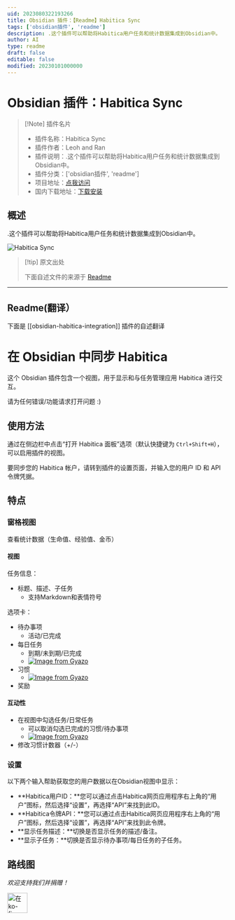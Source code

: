 ```yaml
---
uid: 2023080322193266
title: Obsidian 插件：【Readme】Habitica Sync
tags: ['obsidian插件', 'readme']
description: .这个插件可以帮助将Habitica用户任务和统计数据集成到Obsidian中。
author: AI
type: readme
draft: false
editable: false
modified: 20230101000000
---
```


# Obsidian 插件：Habitica Sync

> [!Note] 插件名片
> - 插件名称：Habitica Sync
> - 插件作者：Leoh and Ran
> - 插件说明：.这个插件可以帮助将Habitica用户任务和统计数据集成到Obsidian中。
> - 插件分类：['obsidian插件', 'readme']
> - 项目地址：[点我访问](https://github.com/SuperChamp234/habitica-sync)
> - 国内下载地址：[下载安装](https://pkmer.cn/products/plugin/pluginMarket/?obsidian-habitica-integration)

## 概述

.这个插件可以帮助将Habitica用户任务和统计数据集成到Obsidian中。

![Habitica Sync](https://cdn.pkmer.cn/covers/obsidian-habitica-integration.png!pkmer)

> [!tip] 原文出处
> 
>下面自述文件的来源于 [Readme](https://ghproxy.net/https://raw.githubusercontent.com/SuperChamp234/habitica-sync/main/README.md)
> 

---

## Readme(翻译）

下面是 [[obsidian-habitica-integration]] 插件的自述翻译


# 在 Obsidian 中同步 Habitica
这个 Obsidian 插件包含一个视图，用于显示和与任务管理应用 Habitica 进行交互。

请为任何错误/功能请求打开问题 :)

## 使用方法
通过在侧边栏中点击“打开 Habitica 面板”选项（默认快捷键为 `Ctrl+Shift+H`），可以启用插件的视图。

要同步您的 Habitica 帐户，请转到插件的设置页面，并输入您的用户 ID 和 API 令牌凭据。

## 特点

### 窗格视图

查看统计数据（生命值、经验值、金币）

#### 视图
任务信息：
- 标题、描述、子任务
  - 支持Markdown和表情符号

选项卡：
- 待办事项
	- 活动/已完成
- 每日任务
	- 到期/未到期/已完成
	- [![Image from Gyazo](https://i.gyazo.com/1966b17f954dcffa954922570e860a06.png)](https://gyazo.com/1966b17f954dcffa954922570e860a06)
- 习惯
	- [![Image from Gyazo](https://i.gyazo.com/280494e620fc91548838d5b29a62652b.png)](https://gyazo.com/280494e620fc91548838d5b29a62652b)
- 奖励

#### 互动性
- 在视图中勾选任务/日常任务
	- 可以取消勾选已完成的习惯/待办事项
	- [![Image from Gyazo](https://i.gyazo.com/efb858cd9d54f9d9df936da1bd5858ed.gif)](https://gyazo.com/efb858cd9d54f9d9df936da1bd5858ed)
- 修改习惯计数器（+/-）

### 设置

以下两个输入帮助获取您的用户数据以在Obsidian视图中显示：
- **Habitica用户ID：**您可以通过点击Habitica网页应用程序右上角的“用户”图标，然后选择“设置”，再选择“API”来找到此ID。
- **Habitica令牌API：**您可以通过点击Habitica网页应用程序右上角的“用户”图标，然后选择“设置”，再选择“API”来找到此令牌。
- **显示任务描述：**切换是否显示任务的描述/备注。
- **显示子任务：**切换是否显示待办事项/每日任务的子任务。

## 路线图

*欢迎支持我们并捐赠！*

<a href='https://ko-fi.com/leonardandran' target='_blank'><img height='35' style='border:0px;height:46px;' src='https://az743702.vo.msecnd.net/cdn/kofi3.png?v=0' border='0' alt='在ko-fi.com给我买杯咖啡' />




